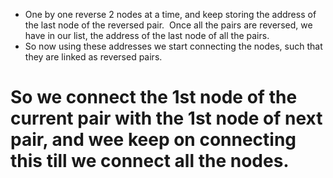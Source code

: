 * One by one reverse 2 nodes at a time, and keep storing the address of the last node of the reversed pair.
​
Once all the pairs are reversed, we have in our list, the address of the last node of all the pairs.
​
* So now using these addresses we start connecting the nodes, such that they are linked as reversed pairs.
​
# So we connect the 1st node of the current pair with the 1st node of next pair, and wee keep on connecting this till we connect all the nodes.
